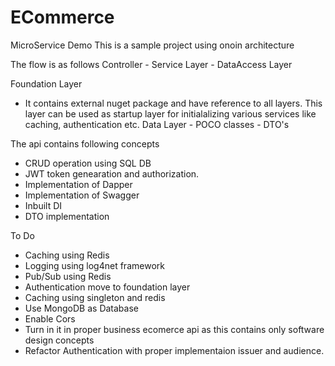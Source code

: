 # ECommerce
MicroService Demo
This is a sample project using onoin architecture 

The flow is as follows
  Controller - Service Layer - DataAccess Layer
  
  Foundation Layer 
  - It contains external nuget package and have reference to all layers. This layer can be used as startup layer for initialalizing various services like caching, authentication etc.
  Data Layer - POCO classes - DTO's

The api contains following concepts
- CRUD operation using SQL DB 
- JWT token genearation and authorization.
- Implementation of Dapper
- Implementation of Swagger
- Inbuilt DI
- DTO implementation

To Do
- Caching using Redis
- Logging using log4net framework
- Pub/Sub using Redis
- Authentication move to foundation layer
- Caching using singleton and redis
- Use MongoDB as Database
- Enable Cors
- Turn in it in proper business ecomerce api as this contains only software design concepts 
- Refactor Authentication with proper implementaion issuer and audience.

